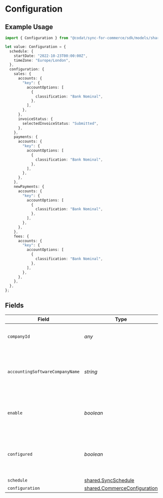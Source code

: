 # Configuration

## Example Usage

```typescript
import { Configuration } from "@codat/sync-for-commerce/sdk/models/shared";

let value: Configuration = {
  schedule: {
    startDate: "2022-10-23T00:00:00Z",
    timeZone: "Europe/London",
  },
  configuration: {
    sales: {
      accounts: {
        "key": {
          accountOptions: [
            {
              classification: "Bank Nominal",
            },
          ],
        },
      },
      invoiceStatus: {
        selectedInvoiceStatus: "Submitted",
      },
    },
    payments: {
      accounts: {
        "key": {
          accountOptions: [
            {
              classification: "Bank Nominal",
            },
          ],
        },
      },
    },
    newPayments: {
      accounts: {
        "key": {
          accountOptions: [
            {
              classification: "Bank Nominal",
            },
          ],
        },
      },
    },
    fees: {
      accounts: {
        "key": {
          accountOptions: [
            {
              classification: "Bank Nominal",
            },
          ],
        },
      },
    },
  },
};
```

## Fields

| Field                                                                               | Type                                                                                | Required                                                                            | Description                                                                         |
| ----------------------------------------------------------------------------------- | ----------------------------------------------------------------------------------- | ----------------------------------------------------------------------------------- | ----------------------------------------------------------------------------------- |
| `companyId`                                                                         | *any*                                                                               | :heavy_minus_sign:                                                                  | Unique identifier for a company.                                                    |
| `accountingSoftwareCompanyName`                                                     | *string*                                                                            | :heavy_minus_sign:                                                                  | The company name defined in the accounting software.                                |
| `enable`                                                                            | *boolean*                                                                           | :heavy_minus_sign:                                                                  | True if Sync for Commerce is enabled for the company.                               |
| `configured`                                                                        | *boolean*                                                                           | :heavy_minus_sign:                                                                  | True if Sync for Commerce has been configured for the company.                      |
| `schedule`                                                                          | [shared.SyncSchedule](../../../sdk/models/shared/syncschedule.md)                   | :heavy_minus_sign:                                                                  | N/A                                                                                 |
| `configuration`                                                                     | [shared.CommerceConfiguration](../../../sdk/models/shared/commerceconfiguration.md) | :heavy_minus_sign:                                                                  | N/A                                                                                 |